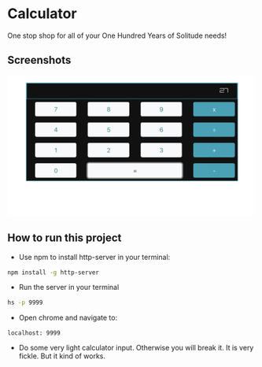 # Calculator

One stop shop for all of your One Hundred Years of Solitude needs!

## Screenshots
![main screen shot](./screenshots/pic.png)

## How to run this project
* Use npm to install http-server in your terminal:
```sh
npm install -g http-server
```
* Run the server in your terminal
```sh
hs -p 9999
```
* Open chrome and navigate to:
```
localhost: 9999
```
* Do some very light calculator input. Otherwise you will break it. It is very fickle. But it kind of works.
